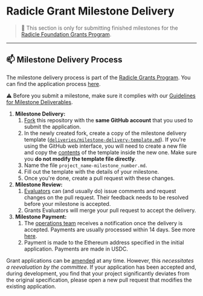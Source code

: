 # Radicle Grant Milestone Delivery <!-- omit in toc -->

> **:loudspeaker:** This section is only for submitting finished milestones for the [Radicle Foundation Grants Program](https://github.com/radicle-dev/radicle-grants).

---

## :mailbox: Milestone Delivery Process

The milestone delivery process is part of the [Radicle Grants Program](https://github.com/radicle-dev/radicle-grants). You can find the application process [here](https://github.com/radicle-dev/radicle-grants/tree/main/grants).  

:warning: Before you submit a milestone, make sure it complies with our [Guidelines for Milestone Deliverables](https://github.com/radicle-dev/radicle-grants/blob/main/docs/deliverables_guideline.md).

1. **Milestone Delivery:**
   1. [Fork](https://github.com/radicle-dev/radicle-grants/fork) this repository with the **same GitHub account** that you used to submit the application.
   2. In the newly created fork, create a copy of the milestone delivery template ([`deliveries/milestone-delivery-template.md`](https://github.com/radicle-dev/radicle-grants/blob/main/grants/milestone_deliveries/delivery_template.md)). If you're using the GitHub web interface, you will need to create a new file and copy the [contents](https://github.com/radicle-dev/radicle-grants/blob/main/grants/milestone_deliveries/delivery_template.md) of the template inside the new one. Make sure you **do not modify the template file directly**.
   3. Name the file `project_name-milestone_number.md`.
   4. Fill out the template with the details of your milestone.
   5. Once you're done, create a pull request with these changes.
2. **Milestone Review:**
   1. [Evaluators](https://github.com/radicle-dev/radicle-grants#team) can (and usually do) issue comments and request changes on the pull request. Their feedback needs to be resolved before your milestone is accepted.
   2. Grants Evaluators will merge your pull request to accept the delivery.
3. **Milestone Payment:**
   1. The [operations team](https://github.com/radicle-dev/radicle-grants#team) receives a notification once the delivery is accepted. Payments are usually processed within 14 days. See more [here](https://github.com/radicle-dev/radicle-grants/tree/main/grants#payment).
   2. Payment is made to the Ethereum address specified in the initial application. Payments are made in USDC.

Grant applications can be [amended](https://github.com/Radicle/Grants-Program#changes-to-a-grant-after-approval) at any time. However, this _necessitates a reevaluation by the committee_. If your application has been accepted and, during development, you find that your project significantly deviates from the original specification, please open a new pull request that modifies the existing application.
